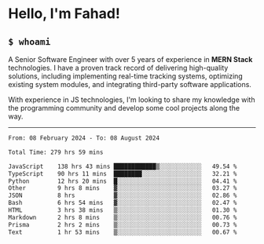<h1>Hello, I'm Fahad!</h1>

<h2><code>$ whoami</code></h2>

A Senior Software Engineer with over 5 years of experience in **MERN Stack** technologies. I have a proven track record of delivering high-quality solutions, including implementing real-time tracking systems, optimizing existing system modules, and integrating third-party software applications.

With experience in JS technologies, I'm looking to share my knowledge with the programming community and develop some cool projects along the way.

---

<!--START_SECTION:waka-->

```txt
From: 08 February 2024 - To: 08 August 2024

Total Time: 279 hrs 59 mins

JavaScript    138 hrs 43 mins ████████████▒░░░░░░░░░░░░   49.54 %
TypeScript    90 hrs 11 mins  ████████░░░░░░░░░░░░░░░░░   32.21 %
Python        12 hrs 20 mins  █░░░░░░░░░░░░░░░░░░░░░░░░   04.41 %
Other         9 hrs 8 mins    ▓░░░░░░░░░░░░░░░░░░░░░░░░   03.27 %
JSON          8 hrs           ▓░░░░░░░░░░░░░░░░░░░░░░░░   02.86 %
Bash          6 hrs 54 mins   ▓░░░░░░░░░░░░░░░░░░░░░░░░   02.47 %
HTML          3 hrs 38 mins   ▒░░░░░░░░░░░░░░░░░░░░░░░░   01.30 %
Markdown      2 hrs 8 mins    ▒░░░░░░░░░░░░░░░░░░░░░░░░   00.76 %
Prisma        2 hrs 2 mins    ▒░░░░░░░░░░░░░░░░░░░░░░░░   00.73 %
Text          1 hr 53 mins    ▒░░░░░░░░░░░░░░░░░░░░░░░░   00.67 %
```

<!--END_SECTION:waka-->

<!--
**heyFahad/heyFahad** is a ✨ _special_ ✨ repository because its `README.md` (this file) appears on your GitHub profile.

Here are some ideas to get you started:

- 🔭 I’m currently working on ...
- 🌱 I’m currently learning ...
- 👯 I’m looking to collaborate on ...
- 🤔 I’m looking for help with ...
- 💬 Ask me about ...
- 📫 How to reach me: ...
- 😄 Pronouns: ...
- ⚡ Fun fact: ...
-->

